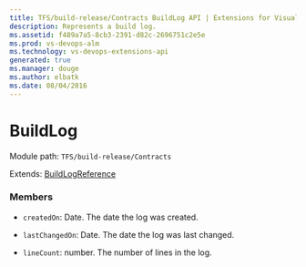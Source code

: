 ```yaml
---
title: TFS/build-release/Contracts BuildLog API | Extensions for Visual Studio Team Services
description: Represents a build log.
ms.assetid: f489a7a5-8cb3-2391-d82c-2696751c2e5e
ms.prod: vs-devops-alm
ms.technology: vs-devops-extensions-api
generated: true
ms.manager: douge
ms.author: elbatk
ms.date: 08/04/2016
---
```


# BuildLog

Module path: `TFS/build-release/Contracts`

Extends: [BuildLogReference](./BuildLogReference.md)

### Members

* `createdOn`: Date. The date the log was created.

* `lastChangedOn`: Date. The date the log was last changed.

* `lineCount`: number. The number of lines in the log.

